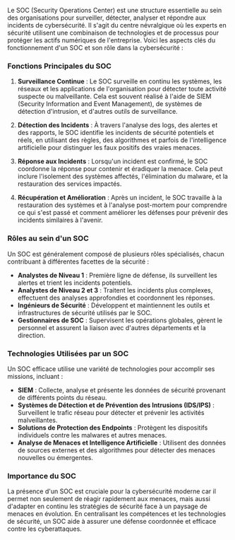Le SOC (Security Operations Center) est une structure essentielle au sein des organisations pour surveiller, détecter, analyser et répondre aux incidents de cybersécurité. Il s'agit du centre névralgique où les experts en sécurité utilisent une combinaison de technologies et de processus pour protéger les actifs numériques de l'entreprise. Voici les aspects clés du fonctionnement d'un SOC et son rôle dans la cybersécurité :

### Fonctions Principales du SOC

1. **Surveillance Continue** : Le SOC surveille en continu les systèmes, les réseaux et les applications de l'organisation pour détecter toute activité suspecte ou malveillante. Cela est souvent réalisé à l'aide de SIEM (Security Information and Event Management), de systèmes de détection d'intrusion, et d'autres outils de surveillance.

2. **Détection des Incidents** : À travers l'analyse des logs, des alertes et des rapports, le SOC identifie les incidents de sécurité potentiels et réels, en utilisant des règles, des algorithmes et parfois de l'intelligence artificielle pour distinguer les faux positifs des vraies menaces.

3. **Réponse aux Incidents** : Lorsqu'un incident est confirmé, le SOC coordonne la réponse pour contenir et éradiquer la menace. Cela peut inclure l'isolement des systèmes affectés, l'élimination du malware, et la restauration des services impactés.

4. **Récupération et Amélioration** : Après un incident, le SOC travaille à la restauration des systèmes et à l'analyse post-mortem pour comprendre ce qui s'est passé et comment améliorer les défenses pour prévenir des incidents similaires à l'avenir.

### Rôles au sein d'un SOC

Un SOC est généralement composé de plusieurs rôles spécialisés, chacun contribuant à différentes facettes de la sécurité :

- **Analystes de Niveau 1** : Première ligne de défense, ils surveillent les alertes et trient les incidents potentiels.
- **Analystes de Niveau 2 et 3** : Traitent les incidents plus complexes, effectuent des analyses approfondies et coordonnent les réponses.
- **Ingénieurs de Sécurité** : Développent et maintiennent les outils et infrastructures de sécurité utilisés par le SOC.
- **Gestionnaires de SOC** : Supervisent les opérations globales, gèrent le personnel et assurent la liaison avec d'autres départements et la direction.

### Technologies Utilisées par un SOC

Un SOC efficace utilise une variété de technologies pour accomplir ses missions, incluant :

- **SIEM** : Collecte, analyse et présente les données de sécurité provenant de différents points du réseau.
- **Systèmes de Détection et de Prévention des Intrusions (IDS/IPS)** : Surveillent le trafic réseau pour détecter et prévenir les activités malveillantes.
- **Solutions de Protection des Endpoints** : Protègent les dispositifs individuels contre les malwares et autres menaces.
- **Analyse de Menaces et Intelligence Artificielle** : Utilisent des données de sources externes et des algorithmes pour détecter des menaces nouvelles ou émergentes.

### Importance du SOC

La présence d'un SOC est cruciale pour la cybersécurité moderne car il permet non seulement de réagir rapidement aux menaces, mais aussi d'adapter en continu les stratégies de sécurité face à un paysage de menaces en évolution. En centralisant les compétences et les technologies de sécurité, un SOC aide à assurer une défense coordonnée et efficace contre les cyberattaques.